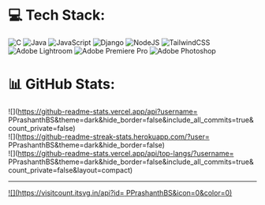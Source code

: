
# 💻 Tech Stack:
![C](https://img.shields.io/badge/c-%2300599C.svg?style=flat&logo=c&logoColor=white) ![Java](https://img.shields.io/badge/java-%23ED8B00.svg?style=flat&logo=openjdk&logoColor=white) ![JavaScript](https://img.shields.io/badge/javascript-%23323330.svg?style=flat&logo=javascript&logoColor=%23F7DF1E) ![Django](https://img.shields.io/badge/django-%23092E20.svg?style=flat&logo=django&logoColor=white) ![NodeJS](https://img.shields.io/badge/node.js-6DA55F?style=flat&logo=node.js&logoColor=white) ![TailwindCSS](https://img.shields.io/badge/tailwindcss-%2338B2AC.svg?style=flat&logo=tailwind-css&logoColor=white) ![Adobe Lightroom](https://img.shields.io/badge/Adobe%20Lightroom-31A8FF.svg?style=flat&logo=Adobe%20Lightroom&logoColor=white) ![Adobe Premiere Pro](https://img.shields.io/badge/Adobe%20Premiere%20Pro-9999FF.svg?style=flat&logo=Adobe%20Premiere%20Pro&logoColor=white) ![Adobe Photoshop](https://img.shields.io/badge/adobe%20photoshop-%2331A8FF.svg?style=flat&logo=adobe%20photoshop&logoColor=white)
# 📊 GitHub Stats:
![](https://github-readme-stats.vercel.app/api?username= PPrashanthBS&theme=dark&hide_border=false&include_all_commits=true&count_private=false)<br/>
![](https://github-readme-streak-stats.herokuapp.com/?user= PPrashanthBS&theme=dark&hide_border=false)<br/>
![](https://github-readme-stats.vercel.app/api/top-langs/?username= PPrashanthBS&theme=dark&hide_border=false&include_all_commits=true&count_private=false&layout=compact)

---
[![](https://visitcount.itsvg.in/api?id= PPrashanthBS&icon=0&color=0)](https://visitcount.itsvg.in)

<!-- Proudly created with GPRM ( https://gprm.itsvg.in ) -->
